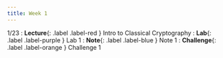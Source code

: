 ```yaml
---
title: Week 1
---
```


1/23
: **Lecture**{: .label .label-red } Intro to Classical Cryptography 
: **Lab**{: .label .label-purple } Lab 1
: **Note**{: .label .label-blue } Note 1
: **Challenge**{: .label .label-orange } Challenge 1
